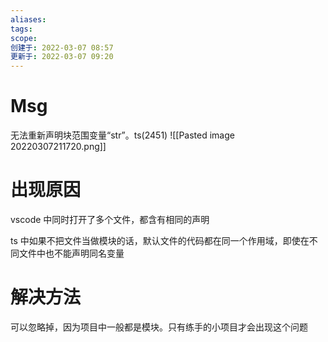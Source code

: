 ```yaml
---
aliases: 
tags: 
scope:
创建于: 2022-03-07 08:57
更新于: 2022-03-07 09:20
---
```


# Msg

无法重新声明块范围变量“str”。ts(2451)
![[Pasted image 20220307211720.png]]

# 出现原因

vscode 中同时打开了多个文件，都含有相同的声明

ts 中如果不把文件当做模块的话，默认文件的代码都在同一个作用域，即使在不同文件中也不能声明同名变量

# 解决方法

可以忽略掉，因为项目中一般都是模块。只有练手的小项目才会出现这个问题
